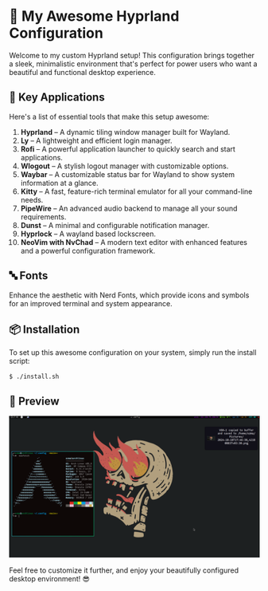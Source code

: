 # 🌟 My Awesome Hyprland Configuration

Welcome to my custom Hyprland setup! This configuration brings together a sleek, minimalistic environment that's perfect for power users who want a beautiful and functional desktop experience.

## 🚀 Key Applications

Here's a list of essential tools that make this setup awesome:

1. **Hyprland** – A dynamic tiling window manager built for Wayland.
2. **Ly** – A lightweight and efficient login manager.
3. **Rofi** – A powerful application launcher to quickly search and start applications.
4. **Wlogout** – A stylish logout manager with customizable options.
5. **Waybar** – A customizable status bar for Wayland to show system information at a glance.
6. **Kitty** – A fast, feature-rich terminal emulator for all your command-line needs.
7. **PipeWire** – An advanced audio backend to manage all your sound requirements.
8. **Dunst** – A minimal and configurable notification manager.
9. **Hyprlock** – A wayland based lockscreen.
10. **NeoVim with NvChad** – A modern text editor with enhanced features and a powerful configuration framework.

## 🔤 Fonts

Enhance the aesthetic with Nerd Fonts, which provide icons and symbols for an improved terminal and system appearance.

## 📦 Installation

To set up this awesome configuration on your system, simply run the install script:

```console
$ ./install.sh
```

## 🌈 Preview

![sample image](/sample.png)

Feel free to customize it further, and enjoy your beautifully configured desktop environment! 😎
